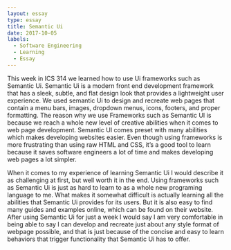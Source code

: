 ```yaml
---
layout: essay
type: essay
title: Semantic Ui
date: 2017-10-05
labels:
  - Software Engineering
  - Learning
  - Essay
---
```

This week in ICS 314 we learned how to use Ui frameworks such as Semantic Ui. Semantic Ui is a modern front end development
framework that has a sleek, subtle, and flat design look that provides a lightweight user experience. We used semantic Ui to design and
recreate web pages that contain a menu bars, images, dropdown menus, icons, footers, and proper formatting.  The reason why we use
Frameworks such as Semantic UI is because we reach a whole new level of creative abilities when it comes to web page development. Semantic
UI comes preset with many abilities which makes developing websites easier. Even though using frameworks is more frustrating than using
raw HTML and CSS, it’s a good tool to learn because it saves software engineers a lot of time and makes developing web pages a lot
simpler. 

When it comes to my experience of learning Semantic Ui I would describe it as challenging at first, but well worth it in the end.
Using frameworks such as Semantic Ui is just as hard to learn to as a whole new programing language to me. What makes it somewhat
difficult is actually learning all the abilities that Semantic Ui provides for its users. But it is also easy to find many guides and
examples online, which can be found on their website. After using Semantic Ui for just a week I would say I am very comfortable in being
able to say I can develop and recreate just about any style format of webpage possible, and that is just because of the concise and easy
to learn behaviors that trigger functionality that Semantic Ui has to offer.
